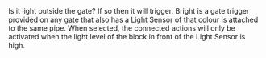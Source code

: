 <lore>
Is it light outside the gate? If so then it will trigger.
</lore>
<no_lore>
Bright is a gate trigger provided on any gate that also has a Light Sensor of that colour is attached to the same pipe.
</no_lore>

<chapter name="Requirements"/>
When selected, the connected actions will only be activated when the light level of the block in front of the Light Sensor is high.

<link to="buildcraftsilicon:item/plug_light_sensor"/> 
